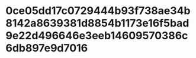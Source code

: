 # 0ce05dd17c0729444b93f738ae34b8142a8639381d8854b1173e16f5bad9e22d496646e3eeb14609570386c6db897e9d7016